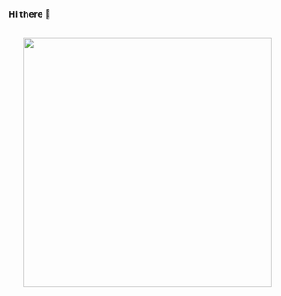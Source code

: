 ### Hi there 👋


<p align="center">
  <br><img src="https://previews.dropbox.com/p/thumb/AB2gqmjBEsZckPZ83sfJs5LVnLoqsUYDzK5u_qm9NeYmCZUcSpBNChhoGgAueNpj3Myzm7HRYEGxw0zlyQ9cYQ2v4GaWsa_kzThcaNRILvhPkt71nli1_fZZQU5kOzyrS2_VhF96QTQj-BX7x8HITjHeNCg1jY9_is1t_SplvxDtJHImNV9rK1s2nHVpXM9RsrB1pEZZFzELZnRX7pqcRRWlvUF4OghQW9a1fhJ0VqgvIYcYGsVBU6Nk94Mu0oAmN4tWcQHTDY-0ORdhUqrwb8w1vGzLdHvDLxgguFI19UC2tXwWFtfb74Rw9ImN_Y0tbRyv5KcrSnlTajmvLvSbdX_6F09gIR8_4hDamRe1gbe8hj_od-WQJix8BfCuyjh_IwQ/p.gif" width="450px">
</p>

